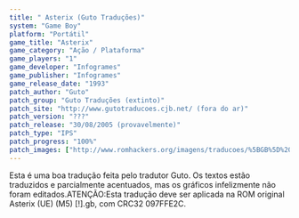 ```yaml
---
title: " Asterix (Guto Traduções)"
system: "Game Boy"
platform: "Portátil"
game_title: "Asterix"
game_category: "Ação / Plataforma"
game_players: "1"
game_developer: "Infogrames"
game_publisher: "Infogrames"
game_release_date: "1993"
patch_author: "Guto"
patch_group: "Guto Traduções (extinto)"
patch_site: "http://www.gutotraducoes.cjb.net/ (fora do ar)"
patch_version: "???"
patch_release: "30/08/2005 (provavelmente)"
patch_type: "IPS"
patch_progress: "100%"
patch_images: ["http://www.romhackers.org/imagens/traducoes/%5BGB%5D%20Asterix%20-%20Guto%20Tradu%C3%A7%C3%B5es%20-%2001.png","http://www.romhackers.org/imagens/traducoes/%5BGB%5D%20Asterix%20-%20Guto%20Tradu%C3%A7%C3%B5es%20-%2002.png","http://www.romhackers.org/imagens/traducoes/%5BGB%5D%20Asterix%20-%20Guto%20Tradu%C3%A7%C3%B5es%20-%2003.png"]
---
```

Esta é uma boa tradução feita pelo tradutor Guto. Os textos estão traduzidos e parcialmente acentuados, mas os gráficos infelizmente não foram editados.ATENÇÃO:Esta tradução deve ser aplicada na ROM original Asterix (UE) (M5) [!].gb, com CRC32 097FFE2C.